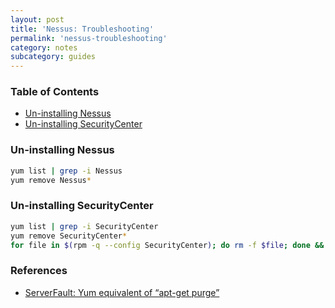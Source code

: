 ```yaml
---
layout: post
title: 'Nessus: Troubleshooting'
permalink: 'nessus-troubleshooting'
category: notes
subcategory: guides
---
```


### Table of Contents
* [Un-installing Nessus](#uninstalling-nessus)
* [Un-installing SecurityCenter](#uninstalling-securitycenter)

### Un-installing Nessus 
```bash
yum list | grep -i Nessus
yum remove Nessus*
```

### Un-installing SecurityCenter 
```bash
yum list | grep -i SecurityCenter
yum remove SecurityCenter*
for file in $(rpm -q --config SecurityCenter); do rm -f $file; done && rpm -e SecurityCenter
```

### References
- [ServerFault: Yum equivalent of “apt-get purge”](https://serverfault.com/questions/41502/yum-equivalent-of-apt-get-purge)
